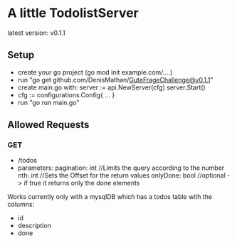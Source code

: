 # A little TodolistServer

latest version: v0.1.1

## Setup
- create your go project (go mod init example.com/....)
- run "go get github.com/DenisMathan/GuteFrageChallenge@v0.1.1"
- create main.go with:
     	server := api.NewServer(cfg)
	    server.Start()
- cfg := configurations.Config{
    ...
  }
- run "go run main.go"



## Allowed Requests
### GET
- /todos
- parameters:
  pagination: int 	//Limits the query according to the number
  nth: int		//Sets the Offset for the return values
  onlyDone: bool	//optional -> if true it returns only the done elements
  


Works currently only with a mysqlDB which has a todos table with the columns:
- id
- description
- done
